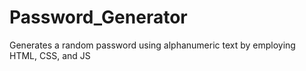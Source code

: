 # Password_Generator
Generates a random password using alphanumeric text by employing HTML, CSS, and JS
